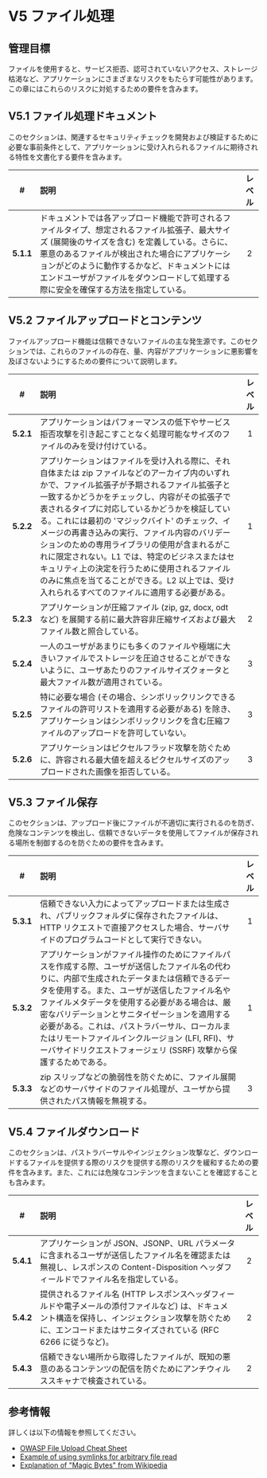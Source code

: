 # V5 ファイル処理

## 管理目標

ファイルを使用すると、サービス拒否、認可されていないアクセス、ストレージ枯渇など、アプリケーションにさまざまなリスクをもたらす可能性があります。この章にはこれらのリスクに対処するための要件を含みます。

## V5.1 ファイル処理ドキュメント

このセクションは、関連するセキュリティチェックを開発および検証するために必要な事前条件として、アプリケーションに受け入れられるファイルに期待される特性を文書化する要件を含みます。

| # | 説明 | レベル |
| :---: | :--- | :---: |
| **5.1.1** | ドキュメントでは各アップロード機能で許可されるファイルタイプ、想定されるファイル拡張子、最大サイズ (展開後のサイズを含む) を定義している。さらに、悪意のあるファイルが検出された場合にアプリケーションがどのように動作するかなど、ドキュメントにはエンドユーザがファイルをダウンロードして処理する際に安全を確保する方法を指定している。 | 2 |

## V5.2 ファイルアップロードとコンテンツ

ファイルアップロード機能は信頼できないファイルの主な発生源です。このセクションでは、これらのファイルの存在、量、内容がアプリケーションに悪影響を及ぼさないようにするための要件について説明します。

| # | 説明 | レベル |
| :---: | :--- | :---: |
| **5.2.1** | アプリケーションはパフォーマンスの低下やサービス拒否攻撃を引き起こすことなく処理可能なサイズのファイルのみを受け付けている。 | 1 |
| **5.2.2** | アプリケーションはファイルを受け入れる際に、それ自体または zip ファイルなどのアーカイブ内のいずれかで、ファイル拡張子が予期されるファイル拡張子と一致するかどうかをチェックし、内容がその拡張子で表されるタイプに対応しているかどうかを検証している。これには最初の 'マジックバイト' のチェック、イメージの再書き込みの実行、ファイル内容のバリデーションのための専用ライブラリの使用が含まれるがこれに限定されない。L1 では、特定のビジネスまたはセキュリティ上の決定を行うために使用されるファイルのみに焦点を当てることができる。L2 以上では、受け入れられるすべてのファイルに適用する必要がある。 | 1 |
| **5.2.3** | アプリケーションが圧縮ファイル (zip, gz, docx, odt など) を展開する前に最大許容非圧縮サイズおよび最大ファイル数と照合している。 | 2 |
| **5.2.4** | 一人のユーザがあまりにも多くのファイルや極端に大きいファイルでストレージを圧迫させることができないように、ユーザあたりのファイルサイズクォータと最大ファイル数が適用されている。 | 3 |
| **5.2.5** | 特に必要な場合 (その場合、シンボリックリンクできるファイルの許可リストを適用する必要がある) を除き、アプリケーションはシンボリックリンクを含む圧縮ファイルのアップロードを許可していない。 | 3 |
| **5.2.6** | アプリケーションはピクセルフラッド攻撃を防ぐために、許容される最大値を超えるピクセルサイズのアップロードされた画像を拒否している。 | 3 |

## V5.3 ファイル保存

このセクションは、アップロード後にファイルが不適切に実行されるのを防ぎ、危険なコンテンツを検出し、信頼できないデータを使用してファイルが保存される場所を制御するのを防ぐための要件を含みます。

| # | 説明 | レベル |
| :---: | :--- | :---: |
| **5.3.1** | 信頼できない入力によってアップロードまたは生成され、パブリックフォルダに保存されたファイルは、HTTP リクエストで直接アクセスした場合、サーバサイドのプログラムコードとして実行できない。 | 1 |
| **5.3.2** | アプリケーションがファイル操作のためにファイルパスを作成する際、ユーザが送信したファイル名の代わりに、内部で生成されたデータまたは信頼できるデータを使用する。また、ユーザが送信したファイル名やファイルメタデータを使用する必要がある場合は、厳密なバリデーションとサニタイゼーションを適用する必要がある。これは、パストラバーサル、ローカルまたはリモートファイルインクルージョン (LFI, RFI)、サーバサイドリクエストフォージェリ (SSRF) 攻撃から保護するためである。 | 1 |
| **5.3.3** | zip スリップなどの脆弱性を防ぐために、ファイル展開などのサーバサイドのファイル処理が、ユーザから提供されたパス情報を無視する。 | 3 |

## V5.4 ファイルダウンロード

このセクションは、パストラバーサルやインジェクション攻撃など、ダウンロードするファイルを提供する際のリスクを提供する際のリスクを緩和するための要件を含みます。また、これには危険なコンテンツを含まないことを確認することも含みます。

| # | 説明 | レベル |
| :---: | :--- | :---: |
| **5.4.1** | アプリケーションが JSON、JSONP、URL パラメータに含まれるユーザが送信したファイル名を確認または無視し、レスポンスの Content-Disposition ヘッダフィールドでファイル名を指定している。 | 2 |
| **5.4.2** | 提供されるファイル名 (HTTP レスポンスヘッダフィールドや電子メールの添付ファイルなど) は、ドキュメント構造を保持し、インジェクション攻撃を防ぐために、エンコードまたはサニタイズされている (RFC 6266 に従うなど)。 | 2 |
| **5.4.3** | 信頼できない場所から取得したファイルが、既知の悪意のあるコンテンツの配信を防ぐためにアンチウィルススキャナで検査されている。 | 2 |

## 参考情報

詳しくは以下の情報を参照してください。

* [OWASP File Upload Cheat Sheet](https://cheatsheetseries.owasp.org/cheatsheets/File_Upload_Cheat_Sheet.html)
* [Example of using symlinks for arbitrary file read](https://hackerone.com/reports/1439593)
* [Explanation of "Magic Bytes" from Wikipedia](https://en.wikipedia.org/wiki/List_of_file_signatures)
